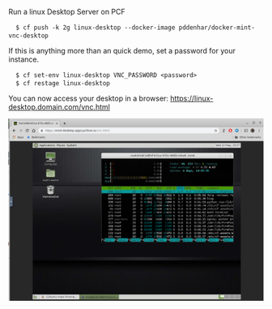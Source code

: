 Run a linux Desktop Server on PCF

```console
  $ cf push -k 2g linux-desktop --docker-image pddenhar/docker-mint-vnc-desktop
```

If this is anything more than an quick demo, set a password for your instance.
```console
  $ cf set-env linux-desktop VNC_PASSWORD <password>
  $ cf restage linux-desktop
```

You can now access your desktop in a browser: https://linux-desktop.domain.com/vnc.html

![Example](./novnc.png)

